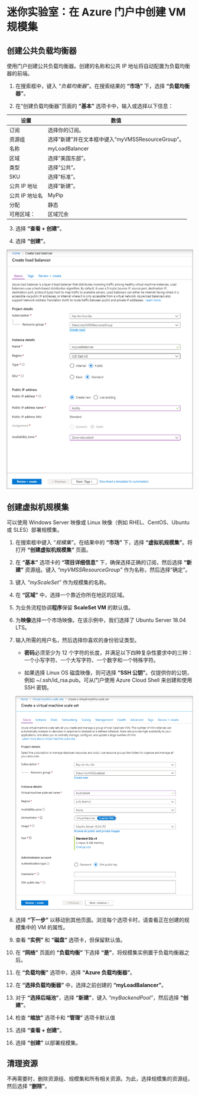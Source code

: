 ﻿# 迷你实验室：在 Azure 门户中创建 VM 规模集

## 创建公共负载均衡器

使用门户创建公共负载均衡器。创建的名称和公共 IP 地址将自动配置为负载均衡器的前端。

1. 在搜索框中，键入 *“负载均衡器”*。在搜索结果的 **“市场”** 下，选择 **“负载均衡器”**。

2. 在“创建负载均衡器”页面的 **“基本”** 选项卡中，输入或选择以下信息：

| 设置 	| 数值 	|
|------------------------	|-----------------------------------------------------------------	|
| 订阅 	| 选择你的订阅。 	|
| 资源组 	| 选择“新建”并在文本框中键入“myVMSSResourceGroup”。 	|
| 名称 	| myLoadBalancer 	|
| 区域 	| 选择“美国东部”。 	|
| 类型 	| 选择“公共”。 	|
| SKU 	| 选择“标准”。 	|
| 公共 IP 地址 	| 选择“新建”。 	|
| 公共 IP 地址名 	| MyPip 	|
| 分配 	| 静态 	|
| 可用区域： 	| 区域冗余 	|

3. 选择 **“查看 + 创建”**。

4. 选择 **“创建”**。

![创建负载均衡器](../../Linked_Image_Files/create_a_scale_set_image1.png)

## 创建虚拟机规模集

可以使用 Windows Server 映像或 Linux 映像（例如 RHEL、CentOS、Ubuntu 或 SLES）部署规模集。

1. 在搜索框中键入 *“规模集”*。在结果中的 **“市场”** 下，选择 **“虚拟机规模集”**。将打开 **“创建虚拟机规模集”** 页面。

2. 在 **“基本”** 选项卡的 **“项目详细信息”** 下，确保选择正确的订阅，然后选择 **“新建”** 资源组。键入 *“myVMSSResourceGroup”* 作为名称，然后选择“确定”。

3. 键入 *“myScaleSet”* 作为规模集的名称。

4. 在 **“区域”** 中，选择一个靠近你所在地区的区域。

5. 为业务流程协调**程序**保留 **ScaleSet VM** 的默认值。

6. 为**映像**选择一个市场映像。在该示例中，我们选择了 Ubuntu Server 18.04 LTS。

7. 输入所需的用户名，然后选择你喜欢的身份验证类型。

    - **密码**必须至少为 12 个字符的长度，并满足以下四种复杂性要求中的三种：一个小写字符、一个大写字符、一个数字和一个特殊字符。 

    - 如果选择 Linux OS 磁盘映像，则可选择 **“SSH 公钥”**。仅提供你的公钥，例如 ~/.ssh/id_rsa.pub。可从门户使用 Azure Cloud Shell 来创建和使用 SSH 密钥。

    ![创建虚拟机规模集](../../Linked_Image_Files/create_a_scale_set_image2.png)

8. 选择 **“下一步”** 以移动到其他页面。浏览每个选项卡时，请查看正在创建的规模集中的 VM 的属性。

9. 查看 **“实例”** 和 **“磁盘”** 选项卡，但保留默认值。

10. 在 **“网络”** 页面的 **“负载均衡”** 下选择 **“是”**，将规模集实例置于负载均衡器之后。

11. 在 **“负载均衡”** 选项中，选择 **“Azure 负载均衡器”**。

12. 在 **“选择负载均衡器”** 中，选择之前创建的 **“myLoadBalancer”**。

13. 对于 **“选择后端池”**，选择 **“新建”**，键入 *“myBackendPool”*，然后选择 **“创建”**。

1. 检查 **“缩放”** 选项卡和 **“管理”** 选项卡默认值

14. 选择 **“查看 + 创建”**。

15. 选择 **“创建”** 以部署规模集。

 ## 清理资源

 不再需要时，删除资源组、规模集和所有相关资源。为此，选择规模集的资源组，然后选择 **“删除”**。
